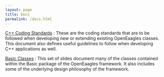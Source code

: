 ```yaml
---
layout: page
title: Docs
permalink: /docs.html
---
```

[C++ Coding Standards](/assets/pages/docs/coding_stds.pdf) : These are the coding standards that are to be followed when developing new or extending existing OpenEaagles classes. This document also defines useful guidelines to follow when developing C++ applications as well.

[Basic Classes](/assets/pages/docs/basic_classes.pdf) : This set of slides document many of the classes contained within the Basic package of the OpenEaagles framework. It also includes some of the underlying design philosophy of the framework.

<!--
[[https://drive.google.com/file/d/0B29GMHHu1JINOUFqMFdNeFBTR0k/edit?usp=sharing |BasicGL Package Classes Slides]] : This set of slides document many of the classes contained within the BasicGL package of the OpenEaagles framework.

====== Published Works ======

[[https://drive.google.com/file/d/0B29GMHHu1JINUjcxYUgwekZlUG8/edit?usp=sharing |Tutorial]] : Douglas D. Hodson and David P. Gehl. "Design & Implementation of Virtual Simulations" Interservice/Industry Training, Simulation, and Education Conference (I/ITSEC), Tutorial Session, 2008.

[[https://drive.google.com/file/d/0B29GMHHu1JINUTZBZURUdi1wX2s/edit?usp=sharing |Publication]] : Douglas D. Hodson, David P. Gehl, and Rusty O. Baldwin. "Building Distributed Simulations Utilizing the EAAGLES Framework." Interservice/Industry Training, Simulation, and Education Conference (I/ITSEC), 2006.

[[https://drive.google.com/file/d/0B29GMHHu1JINaUNBenFaVE5DT2s/edit?usp=sharing |Presentation]] : Douglas D. Hodson, David P. Gehl, and Rusty O. Baldwin. "Building Distributed Simulations Utilizing the EAAGLES Framework." Interservice/Industry Training, Simulation, and Education Conference (I/ITSEC), 2006.

====== Articles ======

[[http://jsbsim.sourceforge.net/Newsletter_3_2.pdf|JSBSim Quarterly Newsletter Summer 2006]] : A two-page article on how JSBSim is interfaced and is used by OpenEaagles.

[[https://drive.google.com/file/d/0B29GMHHu1JINTDJuVWhlc1BCM1U/edit?usp=sharing |AIAA Newsletter]] : The American Institute of Aeronautics and Astronautics (AIAA) Modeling and Simulation January 2008 Newsletter. A Publication of the AIAA Modeling and Simulation Technical Committee. "OpenEaagles, An Open Source Simulation Framework"

====== Related Works ======

[[https://drive.google.com/file/d/0B29GMHHu1JINQ3RqMkJsRWFQaE0/edit?usp=sharing |Presentation]] : Perry McDowell. "Using Open Source Software for Military M&S." MOVES Open House, July 19, 2007.

-->

